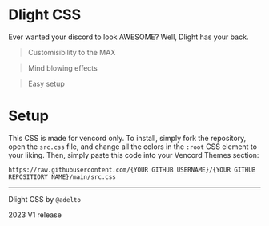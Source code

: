 # Dlight CSS
Ever wanted your discord to look AWESOME? Well, Dlight has your back.
> Customisibility to the MAX

> Mind blowing effects

> Easy setup
# Setup
This CSS is made for vencord only. To install, simply fork the repository, open the `src.css` file, and change all the colors in the `:root`
CSS element to your liking. Then, simply paste this code into your Vencord Themes section:
```
https://raw.githubusercontent.com/{YOUR GITHUB USERNAME}/{YOUR GITHUB REPOSITIORY NAME}/main/src.css
```

----
Dlight CSS by `@adelto`

2023 V1 release
